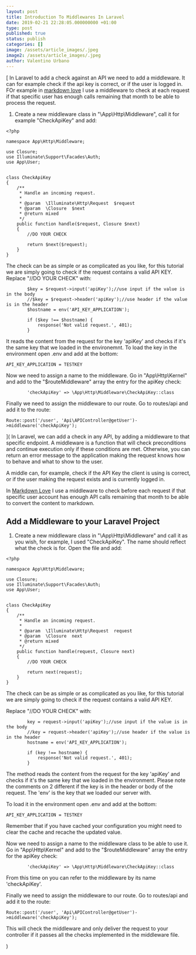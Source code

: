 ```yaml
---
layout: post
title: Introduction To Middlewares In Laravel
date: 2019-02-21 22:28:05.000000000 +01:00
type: post
published: true
status: publish
categories: []
image: /assets/article_images/.jpeg
image2: /assets/article_images/.jpeg
author: Valentino Urbano
---
```


<!-- Ever wanted to add a check to your Laravel APIs? -->

[
In Laravel to add a check against an API we need to add a middleware. It can for example check if the api key is correct, or if the user is logged in. FOr example in [markdown love][1] I use a middleware to check at each request if that specific user has enough calls remaining that month to be able to process the request.

1. Create a new middleware class in "\App\Http\Middleware", call it for example "CheckApiKey" and add:

```
<?php

namespace App\Http\Middleware;

use Closure;
use Illuminate\Support\Facades\Auth;
use App\User;


class CheckApiKey
{
    /**
     * Handle an incoming request.
     *
     * @param  \Illuminate\Http\Request  $request
     * @param  \Closure  $next
     * @return mixed
     */
    public function handle($request, Closure $next)
    {
        //DO YOUR CHECK

        return $next($request);
    }
}
```

The check can be as simple or as complicated as you like, for this tutorial we are simply going to check if the request contains a valid API KEY. Replace "//DO YOUR CHECK" with:

```
        $key = $request->input('apiKey');//use input if the value is in the body
        //$key = $request->header('apiKey');//use header if the value is in the header
        $hostname = env('API_KEY_APPLICATION');

        if ($key !== $hostname) {
            response('Not valid request.', 401);
        }
```

It reads the content from the request for the key 'apiKey' and checks if it's the same key that we loaded in the environemnt. To load the key in the environment open .env and add at the bottom:

```
API_KEY_APPLICATION = TESTKEY
```

Now we need to assign a name to the middleware. Go in "App\Http\Kernel" and add to the "\$routeMiddleware" array the entry for the apiKey check:

```
        'checkApiKey' => \App\Http\Middleware\CheckApiKey::class
```

Finally we need to assign the middleware to our route. Go to routes/api and add it to the route:

```
Route::post('/user', 'Api\APIController@getUser')->middleware('checkApiKey');
```

[1]: ;mdlove

](
In Laravel, we can add a check in any API, by adding a middleware to that specific endpoint. A middleware is a function that will check preconditions and continue execution only if these conditions are met. Otherwise, you can return an error message to the application making the request knows how to behave and what to show to the user.

A middle can, for example, check if the API Key the client is using is correct, or if the user making the request exists and is currently logged in.

In [Markdown Love][1] I use a middleware to check before each request if that specific user account has enough API calls remaining that month to be able to convert the content to markdown.

## Add a Middleware to your Laravel Project

1. Create a new middleware class in "\App\Http\Middleware" and call it as you wish, for example, I used "CheckApiKey". The name should reflect what the check is for. Open the file and add:

```
<?php

namespace App\Http\Middleware;

use Closure;
use Illuminate\Support\Facades\Auth;
use App\User;


class CheckApiKey
{
    /**
     * Handle an incoming request.
     *
     * @param  \Illuminate\Http\Request  request
     * @param  \Closure  next
     * @return mixed
     */
    public function handle(request, Closure next)
    {
        //DO YOUR CHECK

        return next(request);
    }
}
```

The check can be as simple or as complicated as you like, for this tutorial we are simply going to check if the request contains a valid API KEY.

Replace "//DO YOUR CHECK" with:

```
        key = request->input('apiKey');//use input if the value is in the body
        //key = request->header('apiKey');//use header if the value is in the header
        hostname = env('API_KEY_APPLICATION');

        if (key !== hostname) {
            response('Not valid request.', 401);
        }
```

The method reads the content from the request for the key 'apiKey' and checks if it's the same key that we loaded in the environment. Please note the comments on 2 different if the key is in the header or body of the request. The 'env' is the key that we loaded our server with.

To load it in the environment open .env and add at the bottom:

```
API_KEY_APPLICATION = TESTKEY
```

Remember that if you have cached your configuration you might need to clear the cache and recache the updated value.

Now we need to assign a name to the middleware class to be able to use it. Go in "App\Http\Kernel" and add to the "\$routeMiddleware" array the entry for the apiKey check:

```
        'checkApiKey' => \App\Http\Middleware\CheckApiKey::class
```

From this time on you can refer to the middleware by its name 'checkApiKey'.

Finally we need to assign the middleware to our route. Go to routes/api and add it to the route:

```
Route::post('/user', 'Api\APIController@getUser')->middleware('checkApiKey');
```

This will check the middleware and only deliver the request to your controller if it passes all the checks implemented in the middleware file.

[1]: https://markdown.love

)
